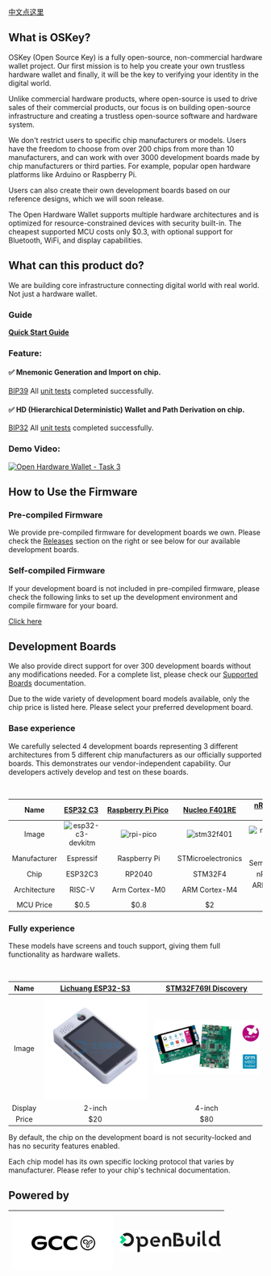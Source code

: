 [中文点这里](./README_zh.md)

## What is OSKey?

OSKey (Open Source Key) is a fully open-source, non-commercial hardware wallet project. Our first mission is to help you create your own trustless hardware wallet and finally, it will be the key to verifying your identity in the digital world.

Unlike commercial hardware products, where open-source is used to drive sales of their commercial products, our focus is on building open-source infrastructure and creating a trustless open-source software and hardware system.

We don't restrict users to specific chip manufacturers or models. Users have the freedom to choose from over 200 chips from more than 10 manufacturers, and can work with over 3000 development boards made by chip manufacturers or third parties. For example, popular open hardware platforms like Arduino or Raspberry Pi.

Users can also create their own development boards based on our reference designs, which we will soon release.

The Open Hardware Wallet supports multiple hardware architectures and is optimized for resource-constrained devices with security built-in. The cheapest supported MCU costs only $0.3, with optional support for Bluetooth, WiFi, and display capabilities.

## What can this product do?

We are building core infrastructure connecting digital world with real world. Not just a hardware wallet.

### **Guide**

**[Quick Start Guide](https://github.com/butterfly-community/oskey-firmware/tree/master/doc/start)**

### Feature:

#### ✅ Mnemonic Generation and Import on chip.

[BIP39](https://github.com/bitcoin/bips/blob/master/bip-0039.mediawiki) All [unit tests](https://github.com/butterfly-community/-lib-wallets/blob/main/src/mnemonic.rs) completed successfully.

#### ✅ HD (Hierarchical Deterministic) Wallet and Path Derivation on chip.

[BIP32](https://github.com/bitcoin/bips/blob/master/bip-0032.mediawiki) All [unit tests](https://github.com/butterfly-community/oskey-lib-wallets/blob/main/src/wallets.rs) completed successfully.

### Demo Video:

[![Open Hardware Wallet - Task 3](https://res.cloudinary.com/marcomontalbano/image/upload/v1736601213/video_to_markdown/images/youtube--Tk8S3mavd5I-c05b58ac6eb4c4700831b2b3070cd403.jpg)](https://www.youtube.com/watch?v=Tk8S3mavd5I "Open Hardware Wallet - Task 3")

## How to Use the Firmware

### Pre-compiled Firmware

We provide pre-compiled firmware for development boards we own. Please check the [Releases](https://github.com/butterfly-community/oskey-firmware/releases) section on the right or see below for our available development boards.

### Self-compiled Firmware

If your development board is not included in pre-compiled firmware, please check the following links to set up the development environment and compile firmware for your board.

[Click here](doc/start/Compile.md)

## Development Boards

We also provide direct support for over 300 development boards without any modifications needed. For a complete list, please check our [Supported Boards](https://docs.zephyrproject.org/latest/boards/index.html) documentation.

Due to the wide variety of development board models available, only the chip price is listed here. Please select your preferred development board.

### Base experience

We carefully selected 4 development boards representing 3 different architectures from 5 different chip manufacturers as our officially supported boards. This demonstrates our vendor-independent capability. Our developers actively develop and test on these boards.

<br />

|     Name     | [ESP32&nbsp;C3](https://docs.zephyrproject.org/latest/boards/espressif/esp32c3_devkitm/doc/index.html)&nbsp; | [Raspberry&nbsp;Pi&nbsp;Pico](https://docs.zephyrproject.org/latest/boards/raspberrypi/rpi_pico/doc/index.html)  | [Nucleo F401RE](https://docs.zephyrproject.org/latest/boards/st/nucleo_f401re/doc/index.html) | [nRF52840-MDK](https://docs.zephyrproject.org/latest/boards/makerdiary/nrf52840_mdk/doc/index.html) |
| :----------: | :----------------------------------------------------------------------------------------------------------: | :--------------------------------------------------------------------------------------------------------------: | :-------------------------------------------------------------------------------------------: | :-------------------------------------------------------------------------------------------------: |
|    Image     |                   ![esp32-c3-devkitm](doc/image/board/esp32-c3-devkitm-1-v1-isometric.png)                   |                                   ![rpi-pico](doc/image/board/pico-board.png)                                    |                        ![stm32f401](doc/image/board/nucleo_f401re.jpg)                        |                         ![nrf52840-mdk](doc/image/board/mdk52840-cover.png)                         |
| Manufacturer |                                                  Espressif                                                   |                                                   Raspberry Pi                                                   |                                      STMicroelectronics                                       |                                        Nordic Semiconductor                                         |
|     Chip     |                                                   ESP32C3                                                    |                                                      RP2040                                                      |                                            STM32F4                                            |                                              nRF52840                                               |
| Architecture |                                                    RISC-V                                                    |                                                  Arm Cortex-M0                                                   |                                         ARM Cortex-M4                                         |                                            ARM Cortex-M4                                            |
|  MCU Price   |                                                    \$0.5                                                     |                                                      \$0.8                                                       |                                              \$2                                              |                                                 \$3                                                 |

### Fully experience

These models have screens and touch support, giving them full functionality as hardware wallets.

<br />

|  Name   |                                 [Lichuang ESP32-S3](https://item.szlcsc.com/43285221.html)                                  |     [STM32F769I Discovery](https://docs.zephyrproject.org/latest/boards/st/stm32f769i_disco/doc/index.html)     |
| :-----: | :-------------------------------------------------------------------------------------------------------------------------: | :-------------------------------------------------------------------------------------------------------------: |
|  Image  | <img src="doc/image/board/lichuang_esp32_s3.jpg" alt="esp32-c3-devkitm" width="220" style="max-width:100%; height:auto;"> | <img src="doc/image/board/stm32f769i_disco.jpg" alt="stm32" width="220" style="max-width:100%; height:auto;"> |
| Display |                                                           2-inch                                                            |                                                     4-inch                                                      |
|  Price  |                                                            \$20                                                             |                                                      \$80                                                       |

By default, the chip on the development board is not security-locked and has no security features enabled.

Each chip model has its own specific locking protocol that varies by manufacturer. Please refer to your chip's technical documentation.

## Powered by

| <a href="https://www.gccofficial.org/" target="_blank"><img src="doc/image/GCC_logo.png" alt="gcc" width="200" style="max-width:100%; height:auto;"></a>  | <a href="https://openbuild.xyz/" target="_blank"><img src="doc/image/OpenBuild_logo.png" alt="OpenBuild" width="200" style="max-width:100%; height:auto;"></a> |
| -------------------------------------------------------------------------------------------------------------------------------------------------------------- | -------------------------------------------------------------------------------------------------------------------------------------------------------------------- |
